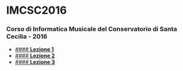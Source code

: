 # IMCSC2016
### Corso di Informatica Musicale del Conservatorio di Santa Cecilia - 2016

- [#### **Lezione 1**](http://citera.xyz/IMCSC2016/lezione1.html)
- [#### **Lezione 2**](http://citera.xyz/IMCSC2016/lezione2.html)
- [#### **Lezione 3**](http://citera.xyz/IMCSC2016/lezione3.html)
